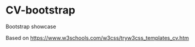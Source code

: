 # CV-bootstrap
Bootstrap showcase

Based on https://www.w3schools.com/w3css/tryw3css_templates_cv.htm
